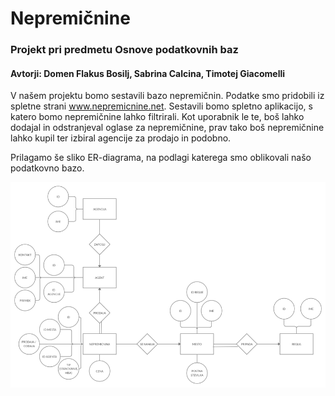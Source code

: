# Nepremičnine

### Projekt pri predmetu Osnove podatkovnih baz 
#### Avtorji: Domen Flakus Bosilj, Sabrina Calcina, Timotej Giacomelli


V našem projektu bomo sestavili bazo nepremičnin. Podatke smo pridobili iz spletne strani www.nepremicnine.net. Sestavili bomo spletno aplikacijo, s katero bomo nepremičnine lahko filtrirali. Kot uporabnik le te, boš lahko dodajal in odstranjeval oglase za nepremičnine, prav tako boš nepremičnine lahko kupil ter izbiral agencije za prodajo in podobno. 



Prilagamo še sliko ER-diagrama, na podlagi katerega smo oblikovali našo podatkovno bazo.

![Er diagram](NEPREMICNINE.png)
